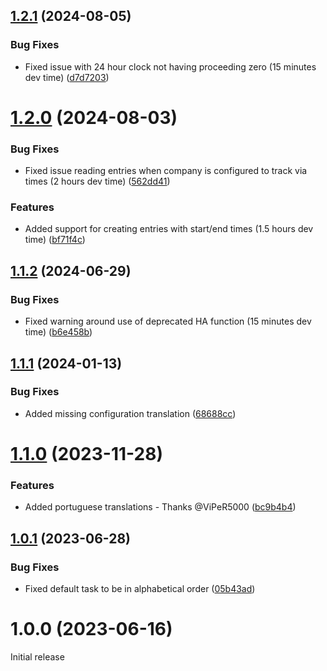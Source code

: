## [1.2.1](https://github.com/BottlecapDave/HomeAssistant-HarvestTimeTracker/compare/v1.2.0...v1.2.1) (2024-08-05)


### Bug Fixes

* Fixed issue with 24 hour clock not having proceeding zero (15 minutes dev time) ([d7d7203](https://github.com/BottlecapDave/HomeAssistant-HarvestTimeTracker/commit/d7d72033773588f8ac5700c9a414914cc435cfea))

# [1.2.0](https://github.com/BottlecapDave/HomeAssistant-HarvestTimeTracker/compare/v1.1.2...v1.2.0) (2024-08-03)


### Bug Fixes

* Fixed issue reading entries when company is configured to track via times (2 hours dev time) ([562dd41](https://github.com/BottlecapDave/HomeAssistant-HarvestTimeTracker/commit/562dd413072d0da85b609f7b0fb9a280ff680ff8))


### Features

* Added support for creating entries with start/end times (1.5 hours dev time) ([bf71f4c](https://github.com/BottlecapDave/HomeAssistant-HarvestTimeTracker/commit/bf71f4ca63306799c58c663152470d15d9b7e9ea))

## [1.1.2](https://github.com/BottlecapDave/HomeAssistant-HarvestTimeTracker/compare/v1.1.1...v1.1.2) (2024-06-29)


### Bug Fixes

* Fixed warning around use of deprecated HA function (15 minutes dev time) ([b6e458b](https://github.com/BottlecapDave/HomeAssistant-HarvestTimeTracker/commit/b6e458b14e0613cd4c853661de6a13aa39f5a34a))

## [1.1.1](https://github.com/BottlecapDave/HomeAssistant-HarvestTimeTracker/compare/v1.1.0...v1.1.1) (2024-01-13)


### Bug Fixes

* Added missing configuration translation ([68688cc](https://github.com/BottlecapDave/HomeAssistant-HarvestTimeTracker/commit/68688cc54625af684c98540df538cd659125ffc6))

# [1.1.0](https://github.com/BottlecapDave/HomeAssistant-HarvestTimeTracker/compare/v1.0.1...v1.1.0) (2023-11-28)


### Features

* Added portuguese translations - Thanks @ViPeR5000 ([bc9b4b4](https://github.com/BottlecapDave/HomeAssistant-HarvestTimeTracker/commit/bc9b4b43840487b376cc65de410925c005106732))

## [1.0.1](https://github.com/BottlecapDave/HomeAssistant-HarvestTimeTracker/compare/v1.0.0...v1.0.1) (2023-06-28)


### Bug Fixes

* Fixed default task to be in alphabetical order ([05b43ad](https://github.com/BottlecapDave/HomeAssistant-HarvestTimeTracker/commit/05b43adfaba9ab00bb2a605d634fe4d70929a641))

# 1.0.0 (2023-06-16)

Initial release
